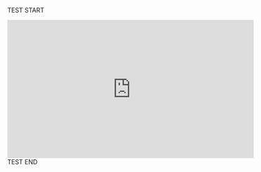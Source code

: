 TEST START
<iframe width="560" height="315" src="https://www.youtube-nocookie.com/embed/g7_VlmEamUQ" frameborder="0" allow="accelerometer; autoplay; encrypted-media; gyroscope; picture-in-picture" allowfullscreen></iframe>
TEST END
